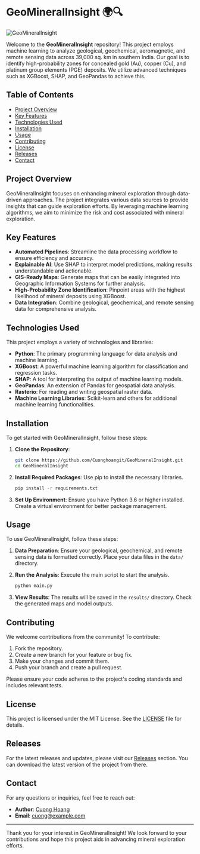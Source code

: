# GeoMineralInsight 🌍🔍

![GeoMineralInsight](https://img.shields.io/badge/GeoMineralInsight-Ready-brightgreen)

Welcome to the **GeoMineralInsight** repository! This project employs machine learning to analyze geological, geochemical, aeromagnetic, and remote sensing data across 39,000 sq. km in southern India. Our goal is to identify high-probability zones for concealed gold (Au), copper (Cu), and platinum group elements (PGE) deposits. We utilize advanced techniques such as XGBoost, SHAP, and GeoPandas to achieve this.

## Table of Contents

- [Project Overview](#project-overview)
- [Key Features](#key-features)
- [Technologies Used](#technologies-used)
- [Installation](#installation)
- [Usage](#usage)
- [Contributing](#contributing)
- [License](#license)
- [Releases](#releases)
- [Contact](#contact)

## Project Overview

GeoMineralInsight focuses on enhancing mineral exploration through data-driven approaches. The project integrates various data sources to provide insights that can guide exploration efforts. By leveraging machine learning algorithms, we aim to minimize the risk and cost associated with mineral exploration.

## Key Features

- **Automated Pipelines**: Streamline the data processing workflow to ensure efficiency and accuracy.
- **Explainable AI**: Use SHAP to interpret model predictions, making results understandable and actionable.
- **GIS-Ready Maps**: Generate maps that can be easily integrated into Geographic Information Systems for further analysis.
- **High-Probability Zone Identification**: Pinpoint areas with the highest likelihood of mineral deposits using XGBoost.
- **Data Integration**: Combine geological, geochemical, and remote sensing data for comprehensive analysis.

## Technologies Used

This project employs a variety of technologies and libraries:

- **Python**: The primary programming language for data analysis and machine learning.
- **XGBoost**: A powerful machine learning algorithm for classification and regression tasks.
- **SHAP**: A tool for interpreting the output of machine learning models.
- **GeoPandas**: An extension of Pandas for geospatial data analysis.
- **Rasterio**: For reading and writing geospatial raster data.
- **Machine Learning Libraries**: Scikit-learn and others for additional machine learning functionalities.

## Installation

To get started with GeoMineralInsight, follow these steps:

1. **Clone the Repository**:
   ```bash
   git clone https://github.com/Cuonghoangit/GeoMineralInsight.git
   cd GeoMineralInsight
   ```

2. **Install Required Packages**:
   Use pip to install the necessary libraries.
   ```bash
   pip install -r requirements.txt
   ```

3. **Set Up Environment**:
   Ensure you have Python 3.6 or higher installed. Create a virtual environment for better package management.

## Usage

To use GeoMineralInsight, follow these steps:

1. **Data Preparation**:
   Ensure your geological, geochemical, and remote sensing data is formatted correctly. Place your data files in the `data/` directory.

2. **Run the Analysis**:
   Execute the main script to start the analysis.
   ```bash
   python main.py
   ```

3. **View Results**:
   The results will be saved in the `results/` directory. Check the generated maps and model outputs.

## Contributing

We welcome contributions from the community! To contribute:

1. Fork the repository.
2. Create a new branch for your feature or bug fix.
3. Make your changes and commit them.
4. Push your branch and create a pull request.

Please ensure your code adheres to the project's coding standards and includes relevant tests.

## License

This project is licensed under the MIT License. See the [LICENSE](LICENSE) file for details.

## Releases

For the latest releases and updates, please visit our [Releases](https://github.com/Cuonghoangit/GeoMineralInsight/releases) section. You can download the latest version of the project from there.

## Contact

For any questions or inquiries, feel free to reach out:

- **Author**: [Cuong Hoang](https://github.com/Cuonghoangit)
- **Email**: cuong@example.com

---

Thank you for your interest in GeoMineralInsight! We look forward to your contributions and hope this project aids in advancing mineral exploration efforts.